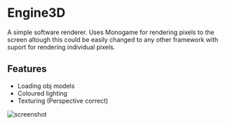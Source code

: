 # Engine3D

A simple software renderer. Uses Monogame for rendering pixels to the screen altough this could be easily changed to any other framework with suport for rendering individual pixels.
## Features
- Loading obj models
- Coloured lighting
- Texturing (Perspective correct)

![screenshot](https://user-images.githubusercontent.com/17299402/159918811-54408201-cfff-4554-b4d5-a176973631e6.png)

